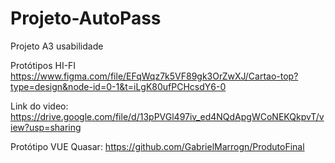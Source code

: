 # Projeto-AutoPass
Projeto A3 usabilidade

Protótipos HI-FI
https://www.figma.com/file/EFqWqz7k5VF89gk3OrZwXJ/Cartao-top?type=design&node-id=0-1&t=iLgK80ufPCHcsdY6-0


Link do video:
https://drive.google.com/file/d/13pPVGl497iv_ed4NQdApgWCoNEKQkpvT/view?usp=sharing

Protótipo VUE Quasar:
https://github.com/GabrielMarrogn/ProdutoFinal
